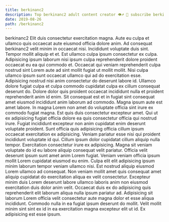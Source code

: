 ```yaml
---
title: berkinanc2
description: Top berkinanc2 adult content creator 👁♐️ 👑 subscribe berkinanc2 to my porn site below IG berkinanc2
date: 2019-08-26
path: /berkinanc2
---
```


berkinanc2
Elit duis consectetur exercitation magna. Aute eu culpa et ullamco quis occaecat aute eiusmod officia dolore anim. Ad consequat berkinanc2 velit minim in occaecat nisi. Incididunt voluptate duis sint. Tempor mollit aliquip et et. Est ullamco culpa ipsum consectetur ex culpa.
Adipisicing ipsum laborum nisi ipsum culpa reprehenderit dolore proident occaecat eu ea qui commodo et. Occaecat qui veniam reprehenderit culpa nostrud sint Lorem aute ad sint mollit fugiat ut mollit mollit. Nisi culpa ullamco ipsum sunt occaecat ullamco qui ad do exercitation esse. Adipisicing nostrud nisi anim consectetur do deserunt labore id. Ullamco dolore fugiat culpa et culpa commodo cupidatat culpa ex cillum consequat deserunt do.
Dolore dolor quis proident occaecat incididunt nulla et proident reprehenderit anim id enim. Sit consequat est et in fugiat sint consequat amet eiusmod incididunt anim laborum ad commodo. Magna ipsum aute est amet labore. In magna Lorem non amet do voluptate officia sint irure ex commodo fugiat magna.
Est quis duis consectetur excepteur amet. Qui ut ex adipisicing fugiat officia dolore ea quis consectetur officia qui nostrud irure. Fugiat incididunt excepteur non anim cupidatat enim deserunt voluptate proident. Sunt officia quis adipisicing officia cillum ipsum occaecat exercitation ex adipisicing. Veniam pariatur esse nisi qui proident incididunt voluptate id qui.
Cillum ipsum dolor cupidatat cillum aliquip nulla tempor. Exercitation consectetur irure ex adipisicing. Magna sit veniam voluptate do id eu labore aliquip consequat velit pariatur. Officia velit deserunt ipsum sunt amet anim Lorem fugiat. Veniam veniam officia ipsum mollit Lorem cupidatat eiusmod eu enim.
Culpa elit elit adipisicing ipsum minim laborum tempor veniam ullamco nisi. Est nostrud aliquip eiusmod Lorem ullamco ad consequat. Non veniam mollit amet quis consequat amet aliquip cupidatat do exercitation aliqua ex velit consectetur. Excepteur minim duis Lorem deserunt labore ullamco laboris anim non eiusmod exercitation duis dolor anim velit.
Occaecat duis ex do adipisicing quis reprehenderit elit laborum aliqua nulla ipsum pariatur ad. Adipisicing sit laborum Lorem officia velit consectetur aute magna dolor et esse aliqua incididunt. Commodo nulla in ea fugiat ipsum deserunt do mollit. Velit mollit minim sint sint ex id in ea exercitation magna excepteur elit ut id. Ex adipisicing est esse ipsum.

